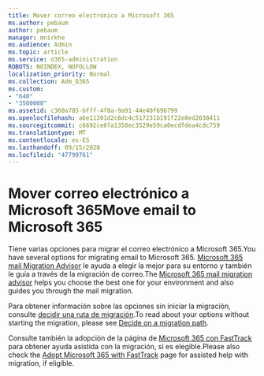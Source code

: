 ```yaml
---
title: Mover correo electrónico a Microsoft 365
ms.author: pebaum
author: pebaum
manager: mnirkhe
ms.audience: Admin
ms.topic: article
ms.service: o365-administration
ROBOTS: NOINDEX, NOFOLLOW
localization_priority: Normal
ms.collection: Adm_O365
ms.custom:
- "640"
- "3500008"
ms.assetid: c360a785-bfff-4f8a-9a91-44e40f696799
ms.openlocfilehash: abe11201d2c6dc4c517231b191f22e8ed2038411
ms.sourcegitcommit: c6692ce0fa1358ec3529e59ca0ecdfdea4cdc759
ms.translationtype: MT
ms.contentlocale: es-ES
ms.lasthandoff: 09/15/2020
ms.locfileid: "47799761"
---
```

# <a name="move-email-to-microsoft-365"></a><span data-ttu-id="9d0f9-102">Mover correo electrónico a Microsoft 365</span><span class="sxs-lookup"><span data-stu-id="9d0f9-102">Move email to Microsoft 365</span></span>

<span data-ttu-id="9d0f9-103">Tiene varias opciones para migrar el correo electrónico a Microsoft 365.</span><span class="sxs-lookup"><span data-stu-id="9d0f9-103">You have several options for migrating email to Microsoft 365.</span></span> <span data-ttu-id="9d0f9-104">[Microsoft 365 mail Migration Advisor](https://aka.ms/alchemyinsight-mailmigrationadvisor) le ayuda a elegir la mejor para su entorno y también le guía a través de la migración de correo.</span><span class="sxs-lookup"><span data-stu-id="9d0f9-104">The [Microsoft 365 mail migration advisor](https://aka.ms/alchemyinsight-mailmigrationadvisor) helps you choose the best one for your environment and also guides you through the mail migration.</span></span>
  
<span data-ttu-id="9d0f9-105">Para obtener información sobre las opciones sin iniciar la migración, consulte [decidir una ruta de migración](https://docs.microsoft.com/Exchange/mailbox-migration/decide-on-a-migration-path).</span><span class="sxs-lookup"><span data-stu-id="9d0f9-105">To read about your options without starting the migration, please see [Decide on a migration path](https://docs.microsoft.com/Exchange/mailbox-migration/decide-on-a-migration-path).</span></span>

<span data-ttu-id="9d0f9-106">Consulte también la adopción de la página de [Microsoft 365 con FastTrack](https://www.microsoft.com/fasttrack/microsoft-365/office-365) para obtener ayuda asistida con la migración, si es elegible.</span><span class="sxs-lookup"><span data-stu-id="9d0f9-106">Please also check the [Adopt Microsoft 365 with FastTrack](https://www.microsoft.com/fasttrack/microsoft-365/office-365) page for assisted help with migration, if eligible.</span></span>
  